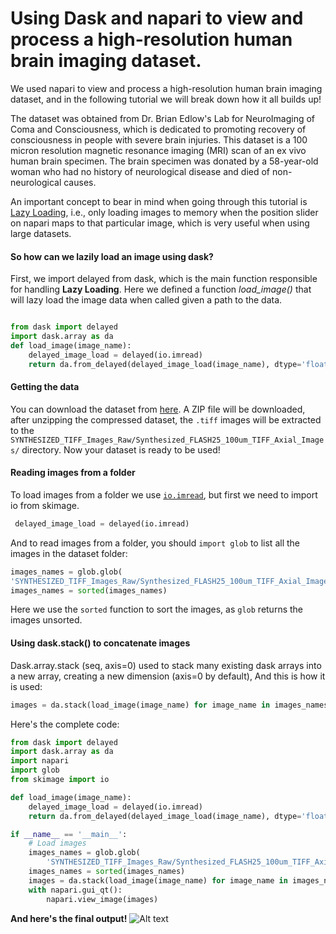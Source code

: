 # Using Dask and napari to view and process a high-resolution human brain imaging dataset.
We used napari to view and process a high-resolution human brain imaging dataset, and in the following tutorial we will break down how it all builds up!

The dataset was obtained from Dr. Brian Edlow's Lab for NeuroImaging of Coma and Consciousness, which is dedicated to promoting recovery of consciousness in people with severe brain injuries.
This dataset is a 100 micron resolution magnetic resonance imaging (MRI) scan of an ex vivo human brain specimen. The brain specimen was donated by a 58-year-old woman who had no history of neurological disease and died of non-neurological causes.

An important concept to bear in mind when going through this tutorial is [Lazy Loading](https://en.wikipedia.org/wiki/Lazy_evaluation), i.e., only loading images to memory when the position slider on napari maps to that particular image, which is very useful when using large datasets.

#### So how can we lazily load an image using dask?
First, we import delayed from dask, which is the main function responsible for handling __Lazy Loading__. Here we defined a function *load_image()* that will lazy load the image data when called given a path to the data. 
```python

from dask import delayed
import dask.array as da
def load_image(image_name):
	delayed_image_load = delayed(io.imread)
	return da.from_delayed(delayed_image_load(image_name), dtype='float64', shape=(1760, 1760))
```
#### Getting the data

You can download the dataset from [here](https://datadryad.org/stash/downloads/file_stream/223913). A ZIP file will be downloaded, after unzipping the compressed dataset, the `.tiff` images will be extracted to the `SYNTHESIZED_TIFF_Images_Raw/Synthesized_FLASH25_100um_TIFF_Axial_Images/` directory. Now your dataset is ready to be used!



#### Reading images from a folder
To load images from a folder we use [`io.imread`](https://scikit-image.org/docs/dev/api/skimage.io.html#skimage.io.imread), but first we need to import io from skimage.
```python
 delayed_image_load = delayed(io.imread)
```

And to read images from a folder, you should `import glob` to list all the images in the dataset folder:
```python
images_names = glob.glob(
'SYNTHESIZED_TIFF_Images_Raw/Synthesized_FLASH25_100um_TIFF_Axial_Images/Synthesized_FLASH25_Axial_*.tiff')
images_names = sorted(images_names)
```
Here we use the `sorted` function to sort the images, as `glob` returns the images unsorted.


#### Using dask.stack() to concatenate images

Dask.array.stack (seq, axis=0) used to stack many existing dask arrays into a new array, creating a new dimension (axis=0 by default), And this is how it is used:
```python
images = da.stack(load_image(image_name) for image_name in images_names) 
```



Here's the complete code:
``` python
from dask import delayed
import dask.array as da
import napari
import glob
from skimage import io

def load_image(image_name):
	delayed_image_load = delayed(io.imread)
	return da.from_delayed(delayed_image_load(image_name), dtype='float64', shape=(1760, 1760))

if __name__ == '__main__':
    # Load images
    images_names = glob.glob(
        'SYNTHESIZED_TIFF_Images_Raw/Synthesized_FLASH25_100um_TIFF_Axial_Images/Synthesized_FLASH25_Axial_*.tiff')
    images_names = sorted(images_names)
    images = da.stack(load_image(image_name) for image_name in images_names).reshape(len(images_names), 1760, 1760)
    with napari.gui_qt():
        napari.view_image(images) 
```

__And here's the final output!__
![Alt text](https://media.giphy.com/media/LO3gPbCs5AxApjAehW/giphy.gif)
